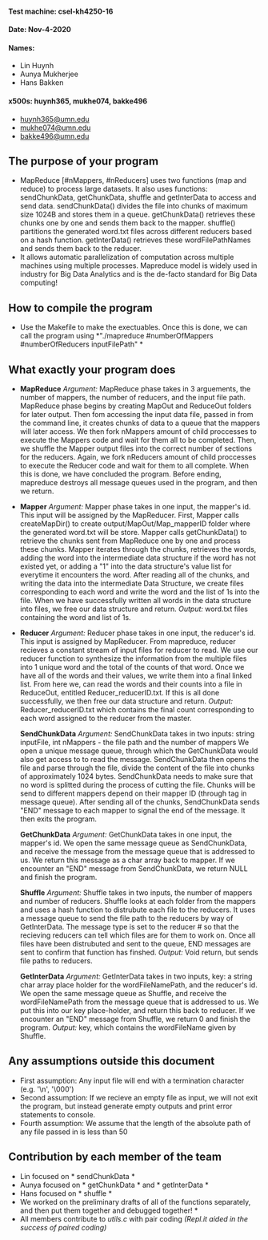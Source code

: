 #### Test machine: csel-kh4250-16
#### Date: Nov-4-2020
#### Names: 
- Lin Huynh
- Aunya Mukherjee
- Hans Bakken
#### x500s: huynh365, mukhe074, bakke496
- huynh365@umn.edu
- mukhe074@umn.edu
- bakke496@umn.edu

## The purpose of your program
* MapReduce [#nMappers, #nReducers] uses two functions (map and reduce) to process large datasets. It also uses functions: sendChunkData, getChunkData, shuffle and getInterData to access and send data. sendChunkData() divides the file into chunks of maximum size 1024B and stores them in a queue. getChunkData() retrieves these chunks one by one and sends them back to the mapper. shuffle() partitions the generated word.txt files across different reducers based on a hash function. getInterData() retrieves these wordFilePathNames and sends them back to the reducer.
* It allows automatic parallelization of computation across multiple machines using multiple processes. Mapreduce model is widely used in industry for Big Data Analytics and is the de-facto standard for Big Data computing!
## How to compile the program
* Use the Makefile to make the exectuables. Once this is done, we can call the program using *"./mapreduce #numberOfMappers #numberOfReducers inputFilePath" *
## What exactly your program does
* **MapReduce**
  *Argument:* MapReduce phase takes in 3 arguements, the number of mappers, the number of reducers, and the input file path. 
  MapReduce phase begins by creating MapOut and ReduceOut folders for later output. Then fom accessing the input data file, passed in from the command line, it creates chunks of data to a queue that the mappers will later access. We then fork nMappers amount of child proccesses to execute the Mappers code and wait for them all to be completed. Then, we shuffle the Mapper output files into the correct number of sections for the reducers. Again, we fork nReducers amount of child proccesses to execute the Reducer code and wait for them to all complete. When this is done, we have concluded the program. Before ending, mapreduce destroys all message queues used in the program, and then we return. 
* **Mapper** 
  *Argument:* Mapper phase takes in one input, the mapper's id. This input will be assigned by the MapReducer.
  First, Mapper calls createMapDir() to create output/MapOut/Map_mapperID folder where the generated word.txt will be store.
  Mapper calls getChunkData() to retrieve the chunks sent from MapReduce one by one and process these chunks.
  Mapper iterates through the chunks, retrieves the words, adding the word into the intermediate data structure if the word has not existed yet, or adding a "1" into the data structure's value list for everytime it encounters the word.
  After reading all of the chunks, and writing the data into the intermediate Data Structure, we create files corresponding to each word and write the word and the list of 1s into the file. When we have successfully written all words in the data structure into files, we free our data structure and return.
  *Output:* word.txt files containing the word and list of 1s. 

* **Reducer**
  *Argument:* Reducer phase takes in one input, the reducer's id. This input is assigned by MapReducer.
  From mapreduce, reducer recieves a constant stream of input files for reducer to read. We use our reducer function to synthesize the information from the multiple files into 1 unique word and the total of the counts of that word. Once we have all of the words and their values, we write them into a final linked list. From here we, can read the words and their counts into a file in ReduceOut, entitled Reducer_reducerID.txt. If this is all done successfully, we then free our data structure and return.
  *Output:* Reducer_reducerID.txt which contains the final count corresponding to each word assigned to the reducer from the master.

  **SendChunkData** 
  *Argument:* SendChunkData takes in two inputs: string inputFile, int nMappers - the file path and the number of mappers 
  We open a unique message queue, through which the GetChunkData would also get access to to read the message. SendChunkData then opens the file and parse through the file, divide the content of the file into chunks of approximately 1024 bytes. SendChunkData needs to make sure that no word is splitted during the process of cutting the file. Chunks will be send to different mappers depend on their mapper ID (through tag in message queue). After sending all of the chunks, SendChunkData sends "END" message to each mapper to signal the end of the message. It then exits the program. 

  **GetChunkData** 
  *Argument:* GetChunkData takes in one input, the mapper's id.
  We open the same message queue as SendChunkData, and receive the message from the message queue that is addressed to us. We return this message as a char array back to mapper. If we encounter an "END" message from SendChunkData, we return NULL and finish the program.  
  
  **Shuffle** 
  *Argument:* Shuffle takes in two inputs, the number of mappers and number of reducers.
  Shuffle looks at each folder from the mappers and uses a hash function to distrubute each file to the reducers. It uses a message queue to send the file path to the reducers by way of GetInterData. The message type is set to the reducer # so that the recieving reducers can tell which files are for them to work on. Once all files have been distrubuted and sent to the queue, END messages are sent to confirm that function has finshed. 
  *Output:* Void return, but sends file paths to reducers.
  
  **GetInterData** 
  *Argument:* GetInterData takes in two inputs, key: a string char array place holder for the wordFileNamePath, and the reducer's id.
  We open the same message queue as Shuffle, and receive the wordFileNamePath from the message queue that is addressed to us. We put this into our key place-holder, and return this back to reducer. If we encounter an "END" message from Shuffle, we return 0 and finish the program.
  *Output:* key, which contains the wordFileName given by Shuffle.
## Any assumptions outside this document
* First assumption: Any input file will end with a termination character (e.g. '\n', '\000')
* Second assumption: If we recieve an empty file as input, we will not exit the program, but instead generate empty outputs and print error statements to console.
* Fourth assumption: We assume that the length of the absolute path of any file passed in is less than 50
## Contribution by each member of the team
* Lin focused on * sendChunkData *
* Aunya focused on * getChunkData * and * getInterData *
* Hans focused on * shuffle *
* We worked on the preliminary drafts of all of the functions separately, and then put them together and debugged together! *
* All members contribute to *utils.c* with pair coding *(Repl.it aided in the success of paired coding)*
  
